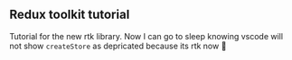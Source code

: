 
## Redux toolkit tutorial

Tutorial for the new rtk library. Now I can go to sleep knowing vscode will not show `createStore` as depricated because its rtk now 🙂